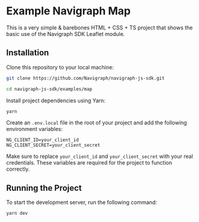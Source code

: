# Example Navigraph Map

This is a very simple & barebones HTML + CSS + TS project that shows the basic use of the Navigraph SDK Leaflet module.

## Installation

Clone this repository to your local machine:

```bash
git clone https://github.com/Navigraph/navigraph-js-sdk.git

cd navigraph-js-sdk/examples/map
```

Install project dependencies using Yarn:

```bash
yarn
```

Create an `.env.local` file in the root of your project and add the following environment variables:

```env
NG_CLIENT_ID=your_client_id
NG_CLIENT_SECRET=your_client_secret
```

Make sure to replace `your_client_id` and `your_client_secret` with your real credentials. These variables are required for the project to function correctly.

## Running the Project

To start the development server, run the following command:

```bash
yarn dev
```
